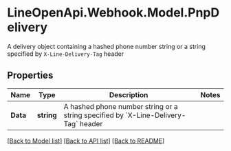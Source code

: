 # LineOpenApi.Webhook.Model.PnpDelivery
A delivery object containing a hashed phone number string or a string specified by `X-Line-Delivery-Tag` header

## Properties

Name | Type | Description | Notes
------------ | ------------- | ------------- | -------------
**Data** | **string** | A hashed phone number string or a string specified by &#x60;X-Line-Delivery-Tag&#x60; header | 

[[Back to Model list]](../README.md#documentation-for-models) [[Back to API list]](../README.md#documentation-for-api-endpoints) [[Back to README]](../README.md)

